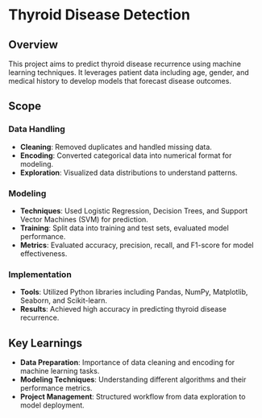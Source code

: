# Thyroid Disease Detection

## Overview
This project aims to predict thyroid disease recurrence using machine learning techniques. It leverages patient data including age, gender, and medical history to develop models that forecast disease outcomes.

## Scope

### Data Handling
- **Cleaning**: Removed duplicates and handled missing data.
- **Encoding**: Converted categorical data into numerical format for modeling.
- **Exploration**: Visualized data distributions to understand patterns.

### Modeling
- **Techniques**: Used Logistic Regression, Decision Trees, and Support Vector Machines (SVM) for prediction.
- **Training**: Split data into training and test sets, evaluated model performance.
- **Metrics**: Evaluated accuracy, precision, recall, and F1-score for model effectiveness.

### Implementation
- **Tools**: Utilized Python libraries including Pandas, NumPy, Matplotlib, Seaborn, and Scikit-learn.
- **Results**: Achieved high accuracy in predicting thyroid disease recurrence.

## Key Learnings
- **Data Preparation**: Importance of data cleaning and encoding for machine learning tasks.
- **Modeling Techniques**: Understanding different algorithms and their performance metrics.
- **Project Management**: Structured workflow from data exploration to model deployment.
